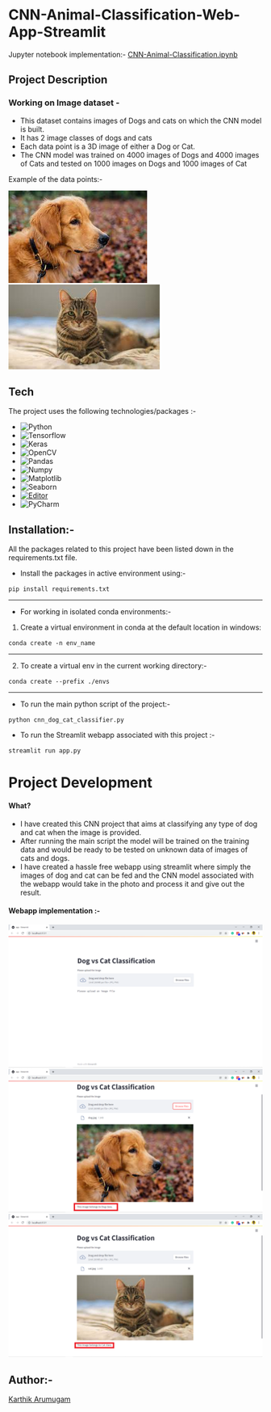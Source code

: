 # CNN-Animal-Classification-Web-App-Streamlit
Jupyter notebook implementation:-
[CNN-Animal-Classification.ipynb](https://colab.research.google.com/drive/1qO_Ds_5C_MpphYT6S5x8nxQhQvz61LLf)
## Project Description
### Working on Image dataset - 

* This dataset contains images of Dogs and cats on which the CNN model is built. 
* It has 2 image classes of dogs and cats
* Each data point is a 3D image of either a Dog or Cat.
* The CNN model was trained on 4000 images of Dogs and 4000 images of Cats and tested on 1000 images on Dogs and 1000 images of Cat

Example of the data points:- 

![Dog](readme_data/dog.jpg)
![Cat](readme_data/cat.jpg)

## Tech
The project uses the following technologies/packages :- 

- ![Python](https://img.shields.io/badge/-Python-black?style=flat-square&logo=Python)
- ![Tensorflow](https://img.shields.io/badge/-TensorFlow-black?style=flat-square&logo=TensorFlow)
- ![Keras](https://img.shields.io/badge/-Keras-black?style=flat-square&logo=Keras)
- ![OpenCV](https://img.shields.io/badge/OpenCV-27338e?style=for-the-badge&logo=OpenCV&logoColor=white)
- ![Pandas](https://img.shields.io/badge/-Pandas-black?style=flat-square&logo=Pandas)
- ![Numpy](https://img.shields.io/badge/-Numpy-black?style=flat-square&logo=Numpy)
- ![Matplotlib](https://img.shields.io/badge/-Matplotlib-black?style=flat-square&logo=Matplotlib)
- ![Seaborn](https://img.shields.io/badge/-Seaborn-black?logo=seaborn&logoColor=white)
- [![Editor](https://img.shields.io/badge/Editor-VSCode-blue?style=flat-square&logo=visual-studio-code&logoColor=white)](https://code.visualstudio.com/)
- ![PyCharm](https://img.shields.io/badge/-PyCharm-000000?logo=pycharm&logoColor=white)


## Installation:-

All the packages related to this project have been listed down in the requirements.txt file.

* Install the packages in active environment using:-
```
pip install requirements.txt
```
------------
* For working in isolated conda environments:-
1. Create a virtual environment in conda at the default location in windows:
```
conda create -n env_name
```
-----------
2. To create a virtual env in the current working directory:-
```
conda create --prefix ./envs
```
-----------
* To run the main python script of the project:-
```
python cnn_dog_cat_classifier.py
```

* To run the Streamlit webapp associated with this project :-
```
streamlit run app.py
```
# Project Development 

#### What?
* I have created this CNN project that aims at classifying any type of dog and cat when the image is provided.
* After running the main script the model will be trained on the training data and would be ready to be tested on unknown data of images of cats and dogs.
* I have created a hassle free webapp using streamlit where simply the images of dog and cat can be fed and the CNN model associated with the webapp would take in the photo and process it and give out the result.


#### Webapp implementation :-

![Webapp](readme_data/Webapp.png)
![Webapp test result for dog](readme_data/dog_webapp_test.png)
![Webapp test result for cat](readme_data/cat_webapp_test.png)



## Author:-
[Karthik Arumugam](https://github.com/KarthikArumugam3)

